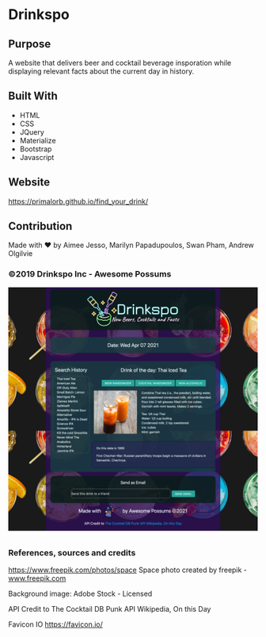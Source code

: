 # Drinkspo

## Purpose
A website that delivers beer and cocktail beverage insporation while displaying 
relevant facts about the current day in history.

## Built With
* HTML
* CSS
* JQuery
* Materialize
* Bootstrap
* Javascript

## Website
https://primalorb.github.io/find_your_drink/

## Contribution
Made with ❤️ by Aimee Jesso, Marilyn Papadupoulos, Swan Pham, Andrew Olgilvie

### ©️2019 Drinkspo Inc - Awesome Possums
![Screenshot](./assets/images/Drinksposcreen.png)

### References, sources and credits

https://www.freepik.com/photos/space Space photo created by freepik - www.freepik.com

Background image: Adobe Stock - Licensed

API Credit to The Cocktail DB Punk API Wikipedia, On this Day

Favicon IO
https://favicon.io/
